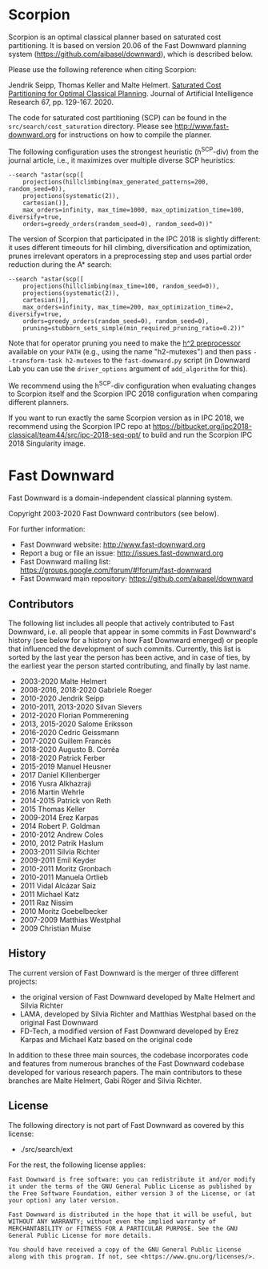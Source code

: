 # Scorpion

Scorpion is an optimal classical planner based on saturated cost
partitioning. It is based on version 20.06 of the Fast Downward planning
system (https://github.com/aibasel/downward), which is described below.

Please use the following reference when citing Scorpion:

Jendrik Seipp, Thomas Keller and Malte Helmert. [Saturated Cost
Partitioning for Optimal Classical
Planning](https://www.jair.org/index.php/jair/article/view/11673). Journal
of Artificial Intelligence Research 67, pp. 129-167. 2020.

The code for saturated cost partitioning (SCP) can be found in the
`src/search/cost_saturation` directory. Please see
http://www.fast-downward.org for instructions on how to compile the
planner.

The following configuration uses the strongest heuristic
(h<sup>SCP</sup>-div) from the journal article, i.e., it maximizes over
multiple diverse SCP heuristics:

```
--search "astar(scp([
    projections(hillclimbing(max_generated_patterns=200, random_seed=0)),
    projections(systematic(2)),
    cartesian()],
    max_orders=infinity, max_time=1000, max_optimization_time=100, diversify=true,
    orders=greedy_orders(random_seed=0), random_seed=0))"
```

The version of Scorpion that participated in the IPC 2018 is slightly
different: it uses different timeouts for hill climbing, diversification
and optimization, prunes irrelevant operators in a preprocessing step and
uses partial order reduction during the A* search:

```
--search "astar(scp([
    projections(hillclimbing(max_time=100, random_seed=0)),
    projections(systematic(2)),
    cartesian()],
    max_orders=infinity, max_time=200, max_optimization_time=2, diversify=true,
    orders=greedy_orders(random_seed=0), random_seed=0),
    pruning=stubborn_sets_simple(min_required_pruning_ratio=0.2))"
```

Note that for operator pruning you need to make the [h^2
preprocessor](https://people.cs.aau.dk/~alto/software.html#section1)
available on your `PATH` (e.g., using the name "h2-mutexes") and then pass
`--transform-task h2-mutexes` to the `fast-downward.py` script (in
Downward Lab you can use the `driver_options` argument of `add_algorithm`
for this).

We recommend using the h<sup>SCP</sup>-div configuration when evaluating
changes to Scorpion itself and the Scorpion IPC 2018 configuration when
comparing different planners.

If you want to run exactly the same Scorpion version as in IPC 2018, we
recommend using the Scorpion IPC repo at
https://bitbucket.org/ipc2018-classical/team44/src/ipc-2018-seq-opt/ to
build and run the Scorpion IPC 2018 Singularity image.

# Fast Downward

Fast Downward is a domain-independent classical planning system.

Copyright 2003-2020 Fast Downward contributors (see below).

For further information:
- Fast Downward website: <http://www.fast-downward.org>
- Report a bug or file an issue: <http://issues.fast-downward.org>
- Fast Downward mailing list: <https://groups.google.com/forum/#!forum/fast-downward>
- Fast Downward main repository: <https://github.com/aibasel/downward>


## Contributors

The following list includes all people that actively contributed to
Fast Downward, i.e. all people that appear in some commits in Fast
Downward's history (see below for a history on how Fast Downward
emerged) or people that influenced the development of such commits.
Currently, this list is sorted by the last year the person has been
active, and in case of ties, by the earliest year the person started
contributing, and finally by last name.

- 2003-2020 Malte Helmert
- 2008-2016, 2018-2020 Gabriele Roeger
- 2010-2020 Jendrik Seipp
- 2010-2011, 2013-2020 Silvan Sievers
- 2012-2020 Florian Pommerening
- 2013, 2015-2020 Salome Eriksson
- 2016-2020 Cedric Geissmann
- 2017-2020 Guillem Francès
- 2018-2020 Augusto B. Corrêa
- 2018-2020 Patrick Ferber
- 2015-2019 Manuel Heusner
- 2017 Daniel Killenberger
- 2016 Yusra Alkhazraji
- 2016 Martin Wehrle
- 2014-2015 Patrick von Reth
- 2015 Thomas Keller
- 2009-2014 Erez Karpas
- 2014 Robert P. Goldman
- 2010-2012 Andrew Coles
- 2010, 2012 Patrik Haslum
- 2003-2011 Silvia Richter
- 2009-2011 Emil Keyder
- 2010-2011 Moritz Gronbach
- 2010-2011 Manuela Ortlieb
- 2011 Vidal Alcázar Saiz
- 2011 Michael Katz
- 2011 Raz Nissim
- 2010 Moritz Goebelbecker
- 2007-2009 Matthias Westphal
- 2009 Christian Muise


## History

The current version of Fast Downward is the merger of three different
projects:

- the original version of Fast Downward developed by Malte Helmert
  and Silvia Richter
- LAMA, developed by Silvia Richter and Matthias Westphal based on
  the original Fast Downward
- FD-Tech, a modified version of Fast Downward developed by Erez
  Karpas and Michael Katz based on the original code

In addition to these three main sources, the codebase incorporates
code and features from numerous branches of the Fast Downward codebase
developed for various research papers. The main contributors to these
branches are Malte Helmert, Gabi Röger and Silvia Richter.


## License

The following directory is not part of Fast Downward as covered by
this license:

- ./src/search/ext

For the rest, the following license applies:

```
Fast Downward is free software: you can redistribute it and/or modify
it under the terms of the GNU General Public License as published by
the Free Software Foundation, either version 3 of the License, or (at
your option) any later version.

Fast Downward is distributed in the hope that it will be useful, but
WITHOUT ANY WARRANTY; without even the implied warranty of
MERCHANTABILITY or FITNESS FOR A PARTICULAR PURPOSE. See the GNU
General Public License for more details.

You should have received a copy of the GNU General Public License
along with this program. If not, see <https://www.gnu.org/licenses/>.
```
